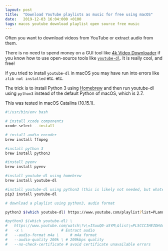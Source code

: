 ```yaml
---
layout: post
title:  "Download YouTube playlists as music for free using macOS"
date:   2019-12-03 16:04:000 +0100
tags: macos youtube download playlist open source free music
---
```


Often you want to download videos from YouTube or extract audio from them. 

There is no need to spend money on a GUI tool like [4k Video Downloader](https://www.4kdownload.com) if you know how to use open-source tools like [`youtube-dl`](https://github.com/ytdl-org/youtube-dl/blob/master/README.md#readme). It is really cool, and free!

If you tried to install `youtube-dl` in macOS you may have run into errors like `zlib not installed` etc. etc. 

The trick is to install Python 3 using [Homebrew](https://brew.sh) and then run youtube-dl using `python3` instead of the default Python of macOS, which is 2.7.

This was tested in macOS Catalina (10.15.1).

```bash
#!/usr/bin/env bash

# install xcode components
xcode-select --install

# install audio encoder
brew install ffmpeg

#install python 3
brew install python3

#install pyenv
brew install pyenv

#install youtube-dl using homebrew
brew install youtube-dl

#install youtube-dl using python3 (this is likely not needed, but whatever...)
pip3 install youtube-dl

# download a playlist using python3, audio format 

python3 $(which youtube-dl) https://www.youtube.com/playlist?list=PLamnoxId_aK2qxsln0OiDh9s3Pa1vgfvb -x --audio-format m4a --audio-quality 200k --no-check-certificate

#python3 $(which youtube-dl) \ 
#	https://www.youtube.com/watch\?v\=ISuuQ0-a5YM\&list\=PL5CCCIHEIDH4udcWyHuFyW2syzsGsYwZM  # your playlist
#	-x \ 				 # Extract audio
#	--audio-format m4a \ 	 # m4a format
#	--audio-quality 200k \ # 200kbps quality
#	--no-check-certificate # avoid certificate unavailable errors
```

